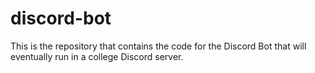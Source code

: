 # discord-bot
This is the repository that contains the code for the Discord Bot that will eventually run in a college Discord server.
